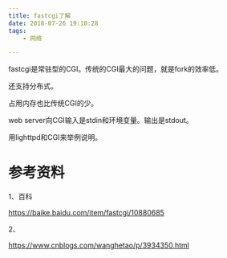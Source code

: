 ```yaml
---
title: fastcgi了解
date: 2018-07-26 19:10:28
tags:
	- 网络

---
```




fastcgi是常驻型的CGI。传统的CGI最大的问题，就是fork的效率低。

还支持分布式。

占用内存也比传统CGI的少。



web server向CGI输入是stdin和环境变量。输出是stdout。



用lighttpd和CGI来举例说明。



# 参考资料

1、百科

https://baike.baidu.com/item/fastcgi/10880685

2、

https://www.cnblogs.com/wanghetao/p/3934350.html